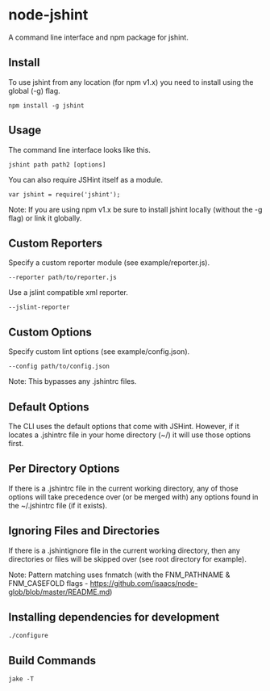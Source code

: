 # node-jshint

A command line interface and npm package for jshint.

## Install

To use jshint from any location (for npm v1.x) you need to install using the global (-g) flag. 

    npm install -g jshint

## Usage

The command line interface looks like this.

    jshint path path2 [options]

You can also require JSHint itself as a module.

    var jshint = require('jshint');

Note: If you are using npm v1.x be sure to install jshint locally (without the -g flag) or link it globally.

## Custom Reporters

Specify a custom reporter module (see example/reporter.js).

    --reporter path/to/reporter.js

Use a jslint compatible xml reporter.

    --jslint-reporter

## Custom Options

Specify custom lint options (see example/config.json).

    --config path/to/config.json

Note: This bypasses any .jshintrc files.

## Default Options

The CLI uses the default options that come with JSHint. However, if it locates a .jshintrc file in your home directory (~/) it will use those options first.

## Per Directory Options

If there is a .jshintrc file in the current working directory, any of those options will take precedence over (or be merged with) any options found in the ~/.jshintrc file (if it exists).

## Ignoring Files and Directories

If there is a .jshintignore file in the current working directory, then any directories or files will be skipped over (see root directory for example).

Note: Pattern matching uses fnmatch (with the FNM_PATHNAME & FNM_CASEFOLD flags - https://github.com/isaacs/node-glob/blob/master/README.md)

## Installing dependencies for development

    ./configure

## Build Commands

    jake -T
